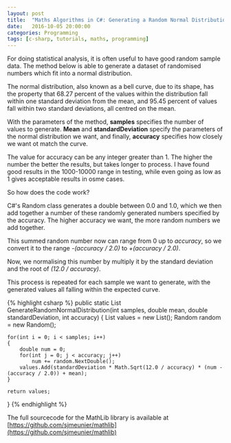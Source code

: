 ```yaml
---
layout: post
title:  "Maths Algorithms in C#: Generating a Random Normal Distribution Set"
date:   2016-10-05 20:00:00
categories: Programming
tags: [c-sharp, tutorials, maths, programming]
---
```


For doing statistical analysis, it is often useful to have good random sample data. The method below is able to generate a dataset of randomised numbers which fit into a normal distribution. 

The normal distribution, also known as a bell curve, due to its shape, has the property that 68.27 percent of the values within the distribution fall within one standard deviation from the mean, and 95.45 percent of values fall within two standard deviations, all centred on the mean. 

With the parameters of the method, **samples** specifies the number of values to generate. **Mean** and **standardDeviation** specify the parameters of the normal distribution we want, and finally, **accuracy** specifies how closely we want ot match the curve.

The value for accuracy can be any integer greater than 1. The higher the number the better the results, but takes longer to process. I have found good results in the 1000-10000 range in testing, while even going as low as 1 gives acceptable results in osme cases.

So how does the code work?
<!--more-->

C&#35;'s Random class generates a double between 0.0 and 1.0, which we then add together a number of these randomly generated numbers specified by the accuracy. The higher accuracy we want, the more random numbers we add together. 

This summed random number now can range from 0 up to _accuracy_, so we convert it to the range _-(accuracy / 2.0)_ to _+(accuracy / 2.0)_. 

Now, we normalising this number by multiply it by the standard deviation and the root of _(12.0 / accuracy)_. 

This process is repeated for each sample we want to generate, with the generated values all falling within the expected curve.

{% highlight csharp %}
public static List<double> GenerateRandomNormalDistribution(int samples, double mean, double standardDeviation, int accuracy)
{
	List<double> values = new List<double>();
	Random random = new Random();

	for(int i = 0; i < samples; i++)
	{
		double num = 0;
		for(int j = 0; j < accuracy; j++)
			num += random.NextDouble();
		values.Add(standardDeviation * Math.Sqrt(12.0 / accuracy) * (num - (accuracy / 2.0)) + mean);
	}

	return values;
}
{% endhighlight %}

The full sourcecode for the MathLib library is available at [https://github.com/sjmeunier/mathlib](https://github.com/sjmeunier/mathlib)
